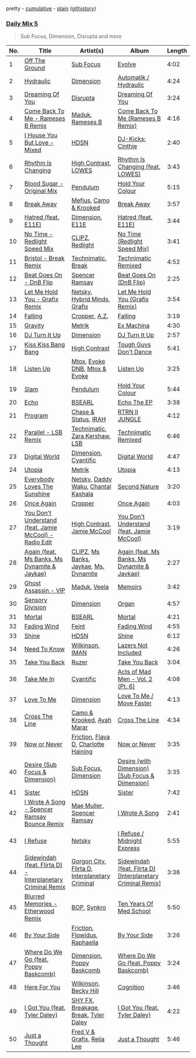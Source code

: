 pretty - [cumulative](/playlists/cumulative/Daily%20Mix%205.md) - [plain](/playlists/plain/37i9dQZF1E36TO0q54WsJv) ([githistory](https://github.githistory.xyz/vitokorn/spotify-playlist-archive/blob/master/playlists/plain/37i9dQZF1E36TO0q54WsJv))

### [Daily Mix 5](https://open.spotify.com/playlist/37i9dQZF1E36TO0q54WsJv)

> Sub Focus, Dimension, Disrupta and more

| No. | Title | Artist(s) | Album | Length |
|---|---|---|---|---|
| 1 | [Off The Ground](https://open.spotify.com/track/3MbCPBMZzFMPa1vMCIcgwS) | [Sub Focus](https://open.spotify.com/artist/0QaSiI5TLA4N7mcsdxShDO) | [Evolve](https://open.spotify.com/album/6N2cAL092Va3dLV4wKWd6Y) | 4:02 |
| 2 | [Hydraulic](https://open.spotify.com/track/4SsM615kcZ4Wt2CuCmRjCe) | [Dimension](https://open.spotify.com/artist/1QMgre3BHX161ZHtWMUu6S) | [Automatik / Hydraulic](https://open.spotify.com/album/3saADzQbKRQkMRSdVARn7W) | 4:24 |
| 3 | [Dreaming Of You](https://open.spotify.com/track/7iSNRfFHvHeYL3fq4Njqd9) | [Disrupta](https://open.spotify.com/artist/6VJ0MDdr6OO6ih2TKP5g2G) | [Dreaming Of You](https://open.spotify.com/album/3qYlIJsZmQyM9K9CfSv9Ri) | 3:24 |
| 4 | [Come Back To Me - Rameses B Remix](https://open.spotify.com/track/7dJ1nBwnpPxFlyJhFEjFzT) | [Maduk](https://open.spotify.com/artist/6TaaqqCMRMSpvNHClfnbEL), [Rameses B](https://open.spotify.com/artist/06EfEcjc0vdvI6VNL0soIO) | [Come Back To Me (Rameses B Remix)](https://open.spotify.com/album/5es4jtTbDTnUrG2WfwYk4p) | 4:16 |
| 5 | [I House You But Love - Mixed](https://open.spotify.com/track/48zdpyQ8NdKjIAyXZXPKCW) | [HDSN](https://open.spotify.com/artist/0Y3cLALqiPM33V0ObA5TUz) | [DJ-Kicks: Cinthie](https://open.spotify.com/album/7bfiDwlS3Q3RPOwH19xVjM) | 2:40 |
| 6 | [Rhythm Is Changing](https://open.spotify.com/track/6z4Gy5hh5t5RUsK8jKICYH) | [High Contrast](https://open.spotify.com/artist/0bxHci3JIhhKA53n8rH3tT), [LOWES](https://open.spotify.com/artist/1mbybf2CrAiwWiznqA8R3g) | [Rhythm Is Changing (feat. LOWES)](https://open.spotify.com/album/2nPPj0lvjxuINiWOFkWizH) | 3:43 |
| 7 | [Blood Sugar - Original Mix](https://open.spotify.com/track/6u6gTsX0rVhgL5UTwhwUHK) | [Pendulum](https://open.spotify.com/artist/7MqnCTCAX6SsIYYdJCQj9B) | [Hold Your Colour](https://open.spotify.com/album/5wHNla8BT8KcqMhAbvqoPU) | 5:15 |
| 8 | [Break Away](https://open.spotify.com/track/2IbAx6XGe6mldSosFyvaH8) | [Mefjus](https://open.spotify.com/artist/54qqaSH6byJIb8eFWxe3Pj), [Camo & Krooked](https://open.spotify.com/artist/2N8IPNZTiNo3nj4mreOlHU) | [Break Away](https://open.spotify.com/album/5PrjBsXoETGf1PcpfByMmI) | 3:57 |
| 9 | [Hatred (feat. E11E)](https://open.spotify.com/track/6ZvrRo5I1EYzZkG4qldiri) | [Dimension](https://open.spotify.com/artist/1QMgre3BHX161ZHtWMUu6S), [E11E](https://open.spotify.com/artist/3A4e6JwJPKuhkarQdrHkft) | [Hatred (feat. E11E)](https://open.spotify.com/album/6MkWXGpknsEYTTz3jLSTSd) | 3:44 |
| 10 | [No Time - Redlight Speed Mix](https://open.spotify.com/track/3B62dCQvWGQIOtf5YlCZsQ) | [CLIPZ](https://open.spotify.com/artist/6b0TSaLAeLXilOPoId8udE), [Redlight](https://open.spotify.com/artist/4ly0VtIYiDYVA4q6ry0NUk) | [No Time (Redlight Speed Mix)](https://open.spotify.com/album/2n26WTUzQpZkNRmBtAdqaS) | 3:41 |
| 11 | [Bristol - Break Remix](https://open.spotify.com/track/4owhmCtv04qO4TZhYQSwdE) | [Technimatic](https://open.spotify.com/artist/1LhB1j0Zq3tjBeG3k8gq7V), [Break](https://open.spotify.com/artist/7FtCGMC0pcHPlrZWmYe9XM) | [Technimatic Remixed](https://open.spotify.com/album/5sgAguwXnYDSlursedgL56) | 4:52 |
| 12 | [Beat Goes On - DnB Flip](https://open.spotify.com/track/4WbHnxCOhdkCM04nv2NUcZ) | [Spencer Ramsay](https://open.spotify.com/artist/1IgLSPF7mCbDA9rJmDzqji) | [Beat Goes On (DnB Flip)](https://open.spotify.com/album/2AtmN9J10Lf3rOoUsT0r8k) | 2:25 |
| 13 | [Let Me Hold You - Grafix Remix](https://open.spotify.com/track/3mr4BuMoqo7y5U2JTPhZHf) | [Netsky](https://open.spotify.com/artist/5TgQ66WuWkoQ2xYxaSTnVP), [Hybrid Minds](https://open.spotify.com/artist/05lF0DUkLJqiW5o70SScyR), [Grafix](https://open.spotify.com/artist/27YdXZOMLqvxI2pB5GyqyY) | [Let Me Hold You (Grafix Remix)](https://open.spotify.com/album/3t2niqoTUGGh1ulkPhXsrt) | 3:54 |
| 14 | [Falling](https://open.spotify.com/track/2KVpxLZQobvULJGq0DiVK7) | [Cropper](https://open.spotify.com/artist/2TBGPv6r4aX22rdRIoSX2S), [A.Z.](https://open.spotify.com/artist/4nXPjJ785MIZmC6zVgsYzi) | [Falling](https://open.spotify.com/album/5FpQYLvo4DSHiJWCCJd7ZI) | 3:19 |
| 15 | [Gravity](https://open.spotify.com/track/5tcZPB2Cyj3FdB5nQW2Gog) | [Metrik](https://open.spotify.com/artist/2NCEtX40i9lLNpTg2X5583) | [Ex Machina](https://open.spotify.com/album/7ojYx4vW64prZ1bZy4r0cB) | 4:30 |
| 16 | [DJ Turn It Up](https://open.spotify.com/track/28r1xYNakXXwcQKIXu9Wjw) | [Dimension](https://open.spotify.com/artist/1QMgre3BHX161ZHtWMUu6S) | [DJ Turn It Up](https://open.spotify.com/album/1POsjSFSyqW21AEn71tdJn) | 2:57 |
| 17 | [Kiss Kiss Bang Bang](https://open.spotify.com/track/7sdHcIXe3cO9whFTFiUp5X) | [High Contrast](https://open.spotify.com/artist/0bxHci3JIhhKA53n8rH3tT) | [Tough Guys Don't Dance](https://open.spotify.com/album/4TGg8UNwHYZszTjM24hJSo) | 5:41 |
| 18 | [Listen Up](https://open.spotify.com/track/5Tv5WCasE4NXS6X9JM0jCW) | [Mtox](https://open.spotify.com/artist/3rlN85Dy0RwmBmbMrElZDT), [Evoke DNB](https://open.spotify.com/artist/24ui6Bkq0FmbYdM6QlKas4), [Mtox & Evoke](https://open.spotify.com/artist/6PVs062uz7Nx1frWmtMAol) | [Listen Up](https://open.spotify.com/album/2CWAIafREeOyA9ZkDxtJn5) | 3:25 |
| 19 | [Slam](https://open.spotify.com/track/5cw39FV9eXL3IuLxwpG8Z1) | [Pendulum](https://open.spotify.com/artist/7MqnCTCAX6SsIYYdJCQj9B) | [Hold Your Colour](https://open.spotify.com/album/5wHNla8BT8KcqMhAbvqoPU) | 5:44 |
| 20 | [Echo](https://open.spotify.com/track/7vXmwendLGaahqYxpCTSvj) | [BSEARL](https://open.spotify.com/artist/3e3riRnIankd5kcDNvsZFi) | [Echo The EP](https://open.spotify.com/album/4PjlprbLPdCqRXJZzGZVBc) | 3:38 |
| 21 | [Program](https://open.spotify.com/track/5xI6XC2Qc3eez4lbbIMZzF) | [Chase & Status](https://open.spotify.com/artist/3jNkaOXasoc7RsxdchvEVq), [IRAH](https://open.spotify.com/artist/17fY0VRyqRgmqI3dHlE1UU) | [RTRN II JUNGLE](https://open.spotify.com/album/5TL5mPJjOPiQCcZzEpfuaU) | 4:12 |
| 22 | [Parallel - LSB Remix](https://open.spotify.com/track/7I62FqLYE105ulbd7fSO8b) | [Technimatic](https://open.spotify.com/artist/1LhB1j0Zq3tjBeG3k8gq7V), [Zara Kershaw](https://open.spotify.com/artist/1RlBDEXSFnqeYBx70UxZn2), [LSB](https://open.spotify.com/artist/7M5ogsZnEm96Va8wLKvftN) | [Technimatic Remixed](https://open.spotify.com/album/5sgAguwXnYDSlursedgL56) | 6:46 |
| 23 | [Digital World](https://open.spotify.com/track/6iMxKwHjDYmOkQKD25PsWD) | [Dimension](https://open.spotify.com/artist/1QMgre3BHX161ZHtWMUu6S), [Cyantific](https://open.spotify.com/artist/1fAFVmxFjwB872XsEUomIK) | [Digital World](https://open.spotify.com/album/46U8bA5GhTAcldHSyaGiFP) | 4:47 |
| 24 | [Utopia](https://open.spotify.com/track/2FM3nuPiAYMuTUDQSf4dTT) | [Metrik](https://open.spotify.com/artist/2NCEtX40i9lLNpTg2X5583) | [Utopia](https://open.spotify.com/album/7Mj6IyxOnDfLopy6NHmuut) | 4:13 |
| 25 | [Everybody Loves The Sunshine](https://open.spotify.com/track/21JRqTnNDTiMxzTCvzcfc3) | [Netsky](https://open.spotify.com/artist/5TgQ66WuWkoQ2xYxaSTnVP), [Daddy Waku](https://open.spotify.com/artist/19DWkWsLdFRuzN8naS8cUH), [Chantal Kashala](https://open.spotify.com/artist/5wlcoAg1EcZWqHkqo2RaTD) | [Second Nature](https://open.spotify.com/album/2kD4XTloruMrJ1vRs9Giks) | 3:20 |
| 26 | [Once Again](https://open.spotify.com/track/2Z92S8tAUSO8xSvtQPxs7b) | [Cropper](https://open.spotify.com/artist/2TBGPv6r4aX22rdRIoSX2S) | [Once Again](https://open.spotify.com/album/4mQ73fHJYawqbQkRWevSNe) | 4:03 |
| 27 | [You Don't Understand (feat. Jamie McCool) - Radio Edit](https://open.spotify.com/track/6qAHDU8cIqz7XJcQCwNATF) | [High Contrast](https://open.spotify.com/artist/0bxHci3JIhhKA53n8rH3tT), [Jamie McCool](https://open.spotify.com/artist/5QLHxIflbfcyiniywmSNiP) | [You Don't Understand (feat. Jamie McCool)](https://open.spotify.com/album/30kl6S0o6gqDebDB7r5hNI) | 3:19 |
| 28 | [Again (feat. Ms Banks, Ms Dynamite & Jaykae)](https://open.spotify.com/track/5BbEhd0nfUDwXcND1QdmFh) | [CLIPZ](https://open.spotify.com/artist/6b0TSaLAeLXilOPoId8udE), [Ms Banks](https://open.spotify.com/artist/4imxqng3RrOBmykL2DhIJC), [Jaykae](https://open.spotify.com/artist/1sLYZv95ZXwVfyGHan5w45), [Ms. Dynamite](https://open.spotify.com/artist/42qLC3FgtazA9AvaIoiP62) | [Again (feat. Ms Banks, Ms Dynamite & Jaykae)](https://open.spotify.com/album/6xDOYXWGvaOh1IZwjj9H8C) | 2:27 |
| 29 | [Ghost Assassin - VIP](https://open.spotify.com/track/5psoxZpBVWS27k9Fngaes9) | [Maduk](https://open.spotify.com/artist/6TaaqqCMRMSpvNHClfnbEL), [Veela](https://open.spotify.com/artist/3CiuuHKIxxJPoNRvF94GtR) | [Memoirs](https://open.spotify.com/album/1JhdCDZb1iVqoq04Qf3Ou4) | 3:42 |
| 30 | [Sensory Division](https://open.spotify.com/track/0RHRAC8MnmFzLxKaIVMP2u) | [Dimension](https://open.spotify.com/artist/1QMgre3BHX161ZHtWMUu6S) | [Organ](https://open.spotify.com/album/5iBrKvwaAYaNph01X36NYA) | 4:57 |
| 31 | [Mortal](https://open.spotify.com/track/3n81FgSIq7ZIxIt5PP9bjq) | [BSEARL](https://open.spotify.com/artist/3e3riRnIankd5kcDNvsZFi) | [Mortal](https://open.spotify.com/album/4T9fWBpFjdu3vbuHz29QTo) | 4:21 |
| 32 | [Fading Wind](https://open.spotify.com/track/0UKQrQDMVcKN3ngG1kthYN) | [Feint](https://open.spotify.com/artist/6RQ9kYbHisp1UUbnfwHNeU) | [Fading Wind](https://open.spotify.com/album/6UMh9T0KVnsoBDKY2mfJNK) | 4:55 |
| 33 | [Shine](https://open.spotify.com/track/0EMT8Yx9nSzDeefOseAdlF) | [HDSN](https://open.spotify.com/artist/0Y3cLALqiPM33V0ObA5TUz) | [Shine](https://open.spotify.com/album/7oDYlaW8GKTQq6RuC9Nh1h) | 6:12 |
| 34 | [Need To Know](https://open.spotify.com/track/5HJ4yYnf81RoyqvGvYQKv5) | [Wilkinson](https://open.spotify.com/artist/6m8itYST9ADjBIYevXSb1r), [IMAN](https://open.spotify.com/artist/2EomtlMlko2zjfyayTCS4B) | [Lazers Not Included](https://open.spotify.com/album/5BetJhjCEWc6GFfqSPupUB) | 4:26 |
| 35 | [Take You Back](https://open.spotify.com/track/6rd5g0KmIogN0BhN8iXtf5) | [Ruzer](https://open.spotify.com/artist/09mAGI8RIblTO46vN2FQaq) | [Take You Back](https://open.spotify.com/album/3oD2FkxUUAhnyHYNMLYIwK) | 3:04 |
| 36 | [Take Me In](https://open.spotify.com/track/2g3hadH1O69MruxULTrq5V) | [Cyantific](https://open.spotify.com/artist/1fAFVmxFjwB872XsEUomIK) | [Acts of Mad Men - Vol. 2 (Pt. 6)](https://open.spotify.com/album/264z6eCOHbM9jDR6ONlYc3) | 4:08 |
| 37 | [Love To Me](https://open.spotify.com/track/3LDJQuvazW0M6hGOARieEm) | [Dimension](https://open.spotify.com/artist/1QMgre3BHX161ZHtWMUu6S) | [Love To Me / Move Faster](https://open.spotify.com/album/2xAR3fHVisl61JXDFgpKF2) | 4:13 |
| 38 | [Cross The Line](https://open.spotify.com/track/6AVKtFnJfsy6P9eIIcCe5v) | [Camo & Krooked](https://open.spotify.com/artist/2N8IPNZTiNo3nj4mreOlHU), [Ayah Marar](https://open.spotify.com/artist/4xQ2BGOBUXgjxO2PAhrIyS) | [Cross The Line](https://open.spotify.com/album/0p4wVrItpi1R9IB2hkk9I4) | 4:34 |
| 39 | [Now or Never](https://open.spotify.com/track/7GxbQl6ItdiWYiO2WqmeFX) | [Friction](https://open.spotify.com/artist/5xdizdgbQQvGAgAolGhpXr), [Flava D](https://open.spotify.com/artist/682SntJ7VKoFfssPfDAmDZ), [Charlotte Haining](https://open.spotify.com/artist/2XRjIwgD0UiJXtx7Xzfy7w) | [Now or Never](https://open.spotify.com/album/3uvlS9qFCbN6e1r9xKEIg5) | 3:35 |
| 40 | [Desire (Sub Focus & Dimension)](https://open.spotify.com/track/507UUx311ghfFTMSuHUeyS) | [Sub Focus](https://open.spotify.com/artist/0QaSiI5TLA4N7mcsdxShDO), [Dimension](https://open.spotify.com/artist/1QMgre3BHX161ZHtWMUu6S) | [Desire (with Dimension) [Sub Focus & Dimension]](https://open.spotify.com/album/0KlELAN2z6hosr3PA7BAr4) | 3:35 |
| 41 | [Sister](https://open.spotify.com/track/6RGF5G6IKC0OQvNV2CSHUs) | [HDSN](https://open.spotify.com/artist/0Y3cLALqiPM33V0ObA5TUz) | [Sister](https://open.spotify.com/album/5URDrr03QeYAKUp8pnVG2Q) | 7:42 |
| 42 | [I Wrote A Song - Spencer Ramsay Bounce Remix](https://open.spotify.com/track/2Pj0zt3xsWQbjt0wI9xhiJ) | [Mae Muller](https://open.spotify.com/artist/1BEUkE2CSUgHTLSBMZdnFB), [Spencer Ramsay](https://open.spotify.com/artist/1IgLSPF7mCbDA9rJmDzqji) | [I Wrote A Song](https://open.spotify.com/album/5qlydNF8Z6kousaKWE5jRB) | 2:41 |
| 43 | [I Refuse](https://open.spotify.com/track/1OBi4IRkuVOCegnDHG3xhj) | [Netsky](https://open.spotify.com/artist/5TgQ66WuWkoQ2xYxaSTnVP) | [I Refuse / Midnight Express](https://open.spotify.com/album/6Bi0LU2EWGrSRybRuYsScL) | 5:55 |
| 44 | [Sidewindah (feat. Flirta D) - Interplanetary Criminal Remix](https://open.spotify.com/track/40jqUyfGoCQaZnUMIGdHSD) | [Gorgon City](https://open.spotify.com/artist/4VNQWV2y1E97Eqo2D5UTjx), [Flirta D](https://open.spotify.com/artist/2G9VTaPA12WZVovEImUtsR), [Interplanetary Criminal](https://open.spotify.com/artist/6uJ51uV5rYzu1MJkC4CceI) | [Sidewindah (feat. Flirta D) [Interplanetary Criminal Remix]](https://open.spotify.com/album/5vCsrgumUZbbYEIqdTmXYu) | 3:36 |
| 45 | [Blurred Memories - Etherwood Remix](https://open.spotify.com/track/3HlGlIIq7l1rYmRiKQpJpc) | [BOP](https://open.spotify.com/artist/02ZCVD3nqfqNId8lvpvCBb), [Synkro](https://open.spotify.com/artist/4B5oxjbZ2CClTNt8iEiC4n) | [Ten Years Of Med School](https://open.spotify.com/album/2BzOtu1yu2NINsWyBntEAl) | 5:50 |
| 46 | [By Your Side](https://open.spotify.com/track/5wp6dhW0dCOO0TG4MGCIPT) | [Friction](https://open.spotify.com/artist/5xdizdgbQQvGAgAolGhpXr), [Flowidus](https://open.spotify.com/artist/410Yzyq0DmhJImIxqy5wOC), [Raphaella](https://open.spotify.com/artist/3rJPS8fYBokXpYw1mS9wr0) | [By Your Side](https://open.spotify.com/album/69Ihx4MCBC9ACFRSH7EO4V) | 3:26 |
| 47 | [Where Do We Go (feat. Poppy Baskcomb)](https://open.spotify.com/track/3ho2d1iFlzRwsCBQJ4QNGv) | [Dimension](https://open.spotify.com/artist/1QMgre3BHX161ZHtWMUu6S), [Poppy Baskcomb](https://open.spotify.com/artist/4STmXOXUF3UieHU46NWLVt) | [Where Do We Go (feat. Poppy Baskcomb)](https://open.spotify.com/album/2ypJ0tKO8imaWL0SlgUeVJ) | 3:24 |
| 48 | [Here For You](https://open.spotify.com/track/1QgebV92VO4Z7VxbQ1tSKo) | [Wilkinson](https://open.spotify.com/artist/6m8itYST9ADjBIYevXSb1r), [Becky Hill](https://open.spotify.com/artist/4EPJlUEBy49EX1wuFOvtjK) | [Cognition](https://open.spotify.com/album/4fbTcsvGcoM2OZMC3mPgl0) | 3:46 |
| 49 | [I Got You (feat. Tyler Daley)](https://open.spotify.com/track/5IFNp4DueyGpUwaXs6JrK1) | [SHY FX](https://open.spotify.com/artist/5oDtp2FC8VqBjTx1aT4P5j), [Breakage](https://open.spotify.com/artist/68Wb5Pcy71lLaKdIB6cBA5), [Break](https://open.spotify.com/artist/7FtCGMC0pcHPlrZWmYe9XM), [Tyler Daley](https://open.spotify.com/artist/4RZ0xAhQmDexe49EAe28hr) | [I Got You (feat. Tyler Daley)](https://open.spotify.com/album/2jaoWHPxsToEUYQVZPu3RA) | 4:22 |
| 50 | [Just a Thought](https://open.spotify.com/track/2EbqiDj1qphX79aYluZqtw) | [Fred V & Grafix](https://open.spotify.com/artist/1wzBqAvtFexgKHjt7i3ena), [Reija Lee](https://open.spotify.com/artist/19Lu0quNl0YH77llcXOiDB) | [Just a Thought](https://open.spotify.com/album/2rFUzgJlwZI9mc2Q9Wyh95) | 5:46 |